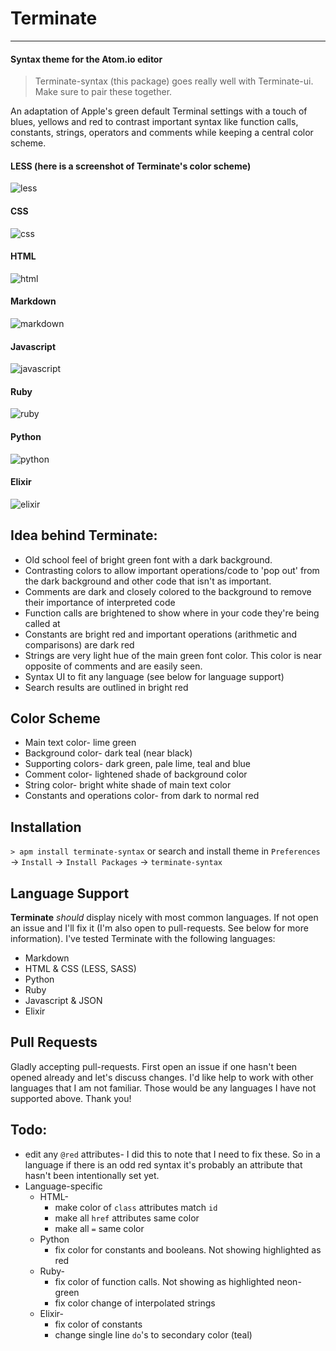 # Terminate
---
#### Syntax theme for the Atom.io editor

> Terminate-syntax (this package) goes really well with Terminate-ui. Make sure to pair these together.

An adaptation of Apple's green default Terminal settings with a touch of blues, yellows and red to contrast important syntax like function calls, constants, strings, operators and comments while keeping a central color scheme.

#### LESS (here is a screenshot of Terminate's color scheme)
![less](https://cloud.githubusercontent.com/assets/14797743/20460431/01afa88c-ae97-11e6-90e7-6658f1332fb9.png)
#### CSS
![css](https://cloud.githubusercontent.com/assets/14797743/20460432/01cdb23c-ae97-11e6-90d1-ffa20ddb10f0.png)
#### HTML
![html](https://cloud.githubusercontent.com/assets/14797743/20460451/68cf45a4-ae97-11e6-988b-06f029a231a8.png)
#### Markdown
![markdown](https://cloud.githubusercontent.com/assets/14797743/20460388/3e6aee8c-ae95-11e6-9e1b-31fdeae88da0.png)
#### Javascript
![javascript](https://cloud.githubusercontent.com/assets/14797743/20460387/3e6abf5c-ae95-11e6-8bcc-fb691b1f70e5.png)
#### Ruby
![ruby](https://cloud.githubusercontent.com/assets/14797743/20460390/3e734f50-ae95-11e6-8685-a7dd8fc192b3.png)
#### Python
![python](https://cloud.githubusercontent.com/assets/14797743/20460389/3e6cfa24-ae95-11e6-9ff0-c4f71e90ff98.png)
#### Elixir
![elixir](https://cloud.githubusercontent.com/assets/14797743/20460386/3e68a9ce-ae95-11e6-9c12-45847b78d62d.png)

## Idea behind Terminate:
- Old school feel of bright green font with a dark background.
- Contrasting colors to allow important operations/code to 'pop out' from the dark background and other code that isn't as important.
 - Comments are dark and closely colored to the background to remove their importance of interpreted code
 - Function calls are brightened to show where in your code they're being called at
 - Constants are bright red and important operations (arithmetic and comparisons) are dark red
 - Strings are very light hue of the main green font color. This color is near opposite of comments and are easily seen.
- Syntax UI to fit any language (see below for language support)
- Search results are outlined in bright red

## Color Scheme
- Main text color- lime green
- Background color- dark teal (near black)
- Supporting colors- dark green, pale lime, teal and blue
- Comment color- lightened shade of background color
- String color- bright white shade of main text color
- Constants and operations color- from dark to normal red

## Installation
`> apm install terminate-syntax` or search and install theme in `Preferences` -> `Install` -> `Install Packages` -> `terminate-syntax`

## Language Support
**Terminate** *should* display nicely with most common languages. If not open an issue and I'll fix it (I'm also open to pull-requests. See below for more information). I've tested Terminate with the following languages:
- Markdown
- HTML &amp; CSS (LESS, SASS)
- Python
- Ruby
- Javascript &amp; JSON
- Elixir

## Pull Requests
Gladly accepting pull-requests. First open an issue if one hasn't been opened already and let's discuss changes. I'd like help to work with other languages that I am not familiar. Those would be any languages I have not supported above. Thank you!

## Todo:
- edit any `@red` attributes- I did this to note that I need to fix these. So in a language if there is an odd red syntax it's probably an attribute that hasn't been intentionally set yet.
- Language-specific
  - HTML-
    - make color of `class` attributes match `id`
    - make all `href` attributes same color
    - make all `=` same color
  - Python
    - fix color for constants and booleans. Not showing highlighted as red
  - Ruby-
    - fix color of function calls. Not showing as highlighted neon-green
    - fix color change of interpolated strings
  - Elixir-
    - fix color of constants
    - change single line `do`'s to secondary color (teal)
